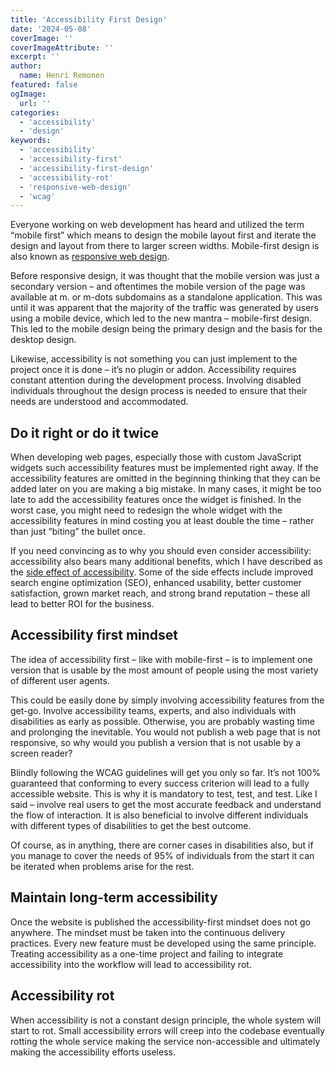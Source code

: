 ```yaml
---
title: 'Accessibility First Design'
date: '2024-05-08'
coverImage: ''
coverImageAttribute: ''
excerpt: ''
author:
  name: Henri Remonen
featured: false
ogImage:
  url: ''
categories:
  - 'accessibility'
  - 'design'
keywords:
  - 'accessibility'
  - 'accessibility-first'
  - 'accessibility-first-design'
  - 'accessibility-rot'
  - 'responsive-web-design'
  - 'wcag'
---
```


Everyone working on web development has heard and utilized the term “mobile first” which means to design the mobile layout first and iterate the design and layout from there to larger screen widths. Mobile-first design is also known as [responsive web design](https://developer.mozilla.org/en-US/docs/Learn/CSS/CSS_layout/Responsive_Design).

Before responsive design, it was thought that the mobile version was just a secondary version – and oftentimes the mobile version of the page was available at m. or m-dots subdomains as a standalone application. This was until it was apparent that the majority of the traffic was generated by users using a mobile device, which led to the new mantra – mobile-first design. This led to the mobile design being the primary design and the basis for the desktop design.

Likewise, accessibility is not something you can just implement to the project once it is done – it’s no plugin or addon. Accessibility requires constant attention during the development process. Involving disabled individuals throughout the design process is needed to ensure that their needs are understood and accommodated.

## Do it right or do it twice

When developing web pages, especially those with custom JavaScript widgets such accessibility features must be implemented right away. If the accessibility features are omitted in the beginning thinking that they can be added later on you are making a big mistake. In many cases, it might be too late to add the accessibility features once the widget is finished. In the worst case, you might need to redesign the whole widget with the accessibility features in mind costing you at least double the time – rather than just “biting” the bullet once.

If you need convincing as to why you should even consider accessibility: accessibility also bears many additional benefits, which I have described as the [side effect of accessibility](https://www.incluvate.com/blog/side-effects-of-accessibility/). Some of the side effects include improved search engine optimization (SEO), enhanced usability, better customer satisfaction, grown market reach, and strong brand reputation – these all lead to better ROI for the business.

## Accessibility first mindset

The idea of accessibility first – like with mobile-first – is to implement one version that is usable by the most amount of people using the most variety of different user agents.

This could be easily done by simply involving accessibility features from the get-go. Involve accessibility teams, experts, and also individuals with disabilities as early as possible. Otherwise, you are probably wasting time and prolonging the inevitable. You would not publish a web page that is not responsive, so why would you publish a version that is not usable by a screen reader?

Blindly following the WCAG guidelines will get you only so far. It’s not 100% guaranteed that conforming to every success criterion will lead to a fully accessible website. This is why it is mandatory to test, test, and test. Like I said – involve real users to get the most accurate feedback and understand the flow of interaction. It is also beneficial to involve different individuals with different types of disabilities to get the best outcome.

Of course, as in anything, there are corner cases in disabilities also, but if you manage to cover the needs of 95% of individuals from the start it can be iterated when problems arise for the rest.

## Maintain long-term accessibility

Once the website is published the accessibility-first mindset does not go anywhere. The mindset must be taken into the continuous delivery practices. Every new feature must be developed using the same principle. Treating accessibility as a one-time project and failing to integrate accessibility into the workflow will lead to accessibility rot.

## Accessibility rot

When accessibility is not a constant design principle, the whole system will start to rot. Small accessibility errors will creep into the codebase eventually rotting the whole service making the service non-accessible and ultimately making the accessibility efforts useless.
